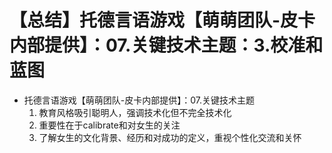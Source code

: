 # 【总结】托德言语游戏【萌萌团队-皮卡内部提供】：07.关键技术主题：3.校准和蓝图

-   托德言语游戏【萌萌团队-皮卡内部提供】：07.关键技术主题
    1.  教育风格吸引聪明人，强调技术化但不完全技术化
    2.  重要性在于calibrate和对女生的关注
    3.  了解女生的文化背景、经历和对成功的定义，重视个性化交流和关怀